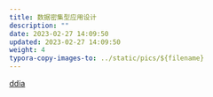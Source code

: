 ```yaml
---
title: 数据密集型应用设计
description: ""
date: 2023-02-27 14:09:50
updated: 2023-02-27 14:09:50
weight: 4
typora-copy-images-to: ../static/pics/${filename}
---
```


[ddia](https://wendajiang.github.io/DesigningDataIntensiveApplications )
